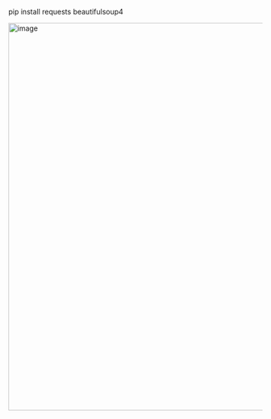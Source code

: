 pip install requests beautifulsoup4


<img width="1366" height="768" alt="image" src="https://github.com/user-attachments/assets/7d71bac5-6a02-441e-a53a-86aa4165beee" />
